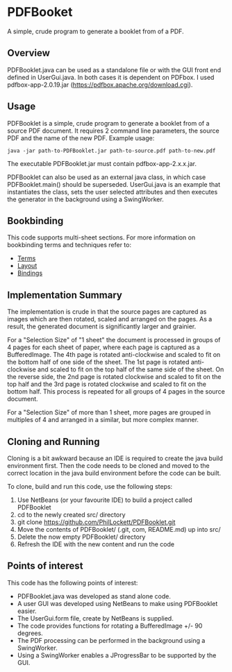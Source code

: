# PDFBooket

A simple, crude program to generate a booklet from of a PDF.

## Overview

PDFBooklet.java can be used as a standalone file or with the GUI front end 
defined in UserGui.java. In both cases it is dependent on PDFbox. I used 
pdfbox-app-2.0.19.jar (https://pdfbox.apache.org/download.cgi).

## Usage

PDFBooklet is a simple, crude program to generate a booklet from of a source 
PDF document. It requires 2 command line parameters, the source PDF and the 
name of the new PDF. Example usage:

    java -jar path-to-PDFBooklet.jar path-to-source.pdf path-to-new.pdf

The executable PDFBooklet.jar must contain pdfbox-app-2.x.x.jar.

PDFBooklet can also be used as an external java class, in which case 
PDFBooklet.main() should be superseded. UserGui.java is an example that 
instantiates the class, sets the user selected attributes and then executes 
the generator in the background using a SwingWorker.

## Bookbinding

This code supports multi-sheet sections. For more information on bookbinding 
terms and techniques refer to:
 * [Terms](https://en.wikipedia.org/wiki/Bookbinding#Terms_and_techniques)
 * [Layout](https://www.formaxprinting.com/blog/2016/11/booklet-layout-how-to-arrange-the-pages-of-a-saddle-stitched-booklet/)
 * [Bindings](https://www.studentbookbinding.co.uk/blog/how-to-set-up-pagination-section-sewn-bindings)


## Implementation Summary

The implementation is crude in that the source pages are captured as images 
which are then rotated, scaled and arranged on the pages. As a result, the 
generated document is significantly larger and grainier.

For a "Selection Size" of "1 sheet" the document is processed in groups of 4 
pages for each sheet of paper, where each page is captured as a BufferedImage. 
The 4th page is rotated anti-clockwise and scaled to fit on the bottom half of 
one side of the sheet. The 1st page is rotated anti-clockwise and scaled to 
fit on the top half of the same side of the sheet. On the reverse side, the 
2nd page is rotated clockwise and scaled to fit on the top half and the 3rd 
page is rotated clockwise and scaled to fit on the bottom half. This process 
is repeated for all groups of 4 pages in the source document.

For a "Selection Size" of more than 1 sheet, more pages are grouped in 
multiples of 4 and arranged in a similar, but more complex manner.

## Cloning and Running

Cloning is a bit awkward because an IDE is required to create the java build 
environment first. Then the code needs to be cloned and moved to the correct 
location in the java build environment before the code can be built.

To clone, build and run this code, use the following steps:

  1. Use NetBeans (or your favourite IDE) to build a project called PDFBooklet
  2. cd to the newly created src/ directory
  3. git clone https://github.com/PhilLockett/PDFBooklet.git
  4. Move the contents of PDFBooklet/ (.git, com, README.md) up into src/
  5. Delete the now empty PDFBooklet/ directory
  4. Refresh the IDE with the new content and run the code

## Points of interest

This code has the following points of interest:

  * PDFBooklet.java was developed as stand alone code.
  * A user GUI was developed using NetBeans to make using PDFBooklet easier.
  * The UserGui.form file, create by NetBeans is supplied.
  * The code provides functions for rotating a BufferedImage +/- 90 degrees.
  * The PDF processing can be performed in the background using a SwingWorker.
  * Using a SwingWorker enables a JProgressBar to be supported by the GUI.

